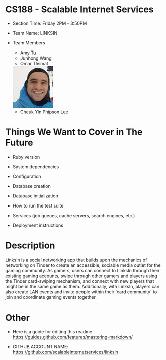# CS188 - Scalable Internet Services
* Section Time: Friday 2PM - 3:50PM

* Team Name: LINKSIN

* Team Members
  * Amy Tu
  * Junhong Wang
  * Omar Tleimat 
  <img src="team/omars_photo.jpg" width="128">
  
  * Cheuk Yin Phipson Lee

# Things We Want to Cover in The Future
* Ruby version

* System dependencies

* Configuration

* Database creation

* Database initialization

* How to run the test suite

* Services (job queues, cache servers, search engines, etc.)

* Deployment instructions

# Description
LinksIn is a social networking app that builds upon the mechanics of networking on Tinder to create an accessible, sociable media outlet for the gaming community. As gamers, users can connect to LinksIn through their existing gaming accounts, swipe through other gamers and players using the Tinder card-swiping mechanism, and connect with new players that might be in the same game as them. Additionally, with LinksIn, players can also create LAN events and invite people within their 'card community' to join and coordinate gaming events together.

# Other
* Here is a guide for editing this readme https://guides.github.com/features/mastering-markdown/

* GITHUB ACCOUNT NAME: https://github.com/scalableinternetservices/linksin
